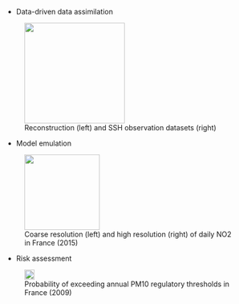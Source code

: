 * Data-driven data assimilation  

<figure>
  <img src="{{ site.url }}/assets/images/cropped.gif" height="200">
  <figcaption>Reconstruction (left) and SSH observation datasets (right)</figcaption>
</figure>

* Model emulation

<figure>
  <img src="{{ site.url }}/assets/images/animation_NO2.gif" height="150">
  <figcaption>Coarse resolution (left) and high resolution (right) of daily NO2 in France (2015)</figcaption>
</figure>

* Risk assessment

<figure>
  <img src="{{ site.url }}/assets/images/Proba_annuelle_DS_2011.png" height="20">
  <figcaption>Probability of exceeding annual PM10 regulatory thresholds in France (2009)</figcaption>
</figure>

